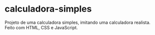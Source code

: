 # calculadora-simples
Projeto de uma calculadora simples, imitando uma calculadora realista. Feito com HTML, CSS e JavaScript.
